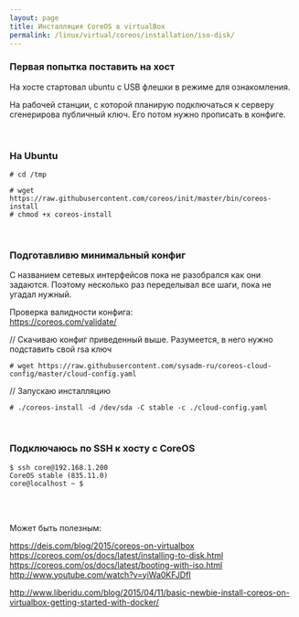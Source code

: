 ```yaml
---
layout: page
title: Инсталляция CoreOS в virtualBox
permalink: /linux/virtual/coreos/installation/iso-disk/
---
```



### Первая попытка поставить на хост


На хосте стартовал ubuntu с USB флешки в режиме для ознакомления.

На рабочей станции, с которой планирую подключаться к серверу сгенерирова публичный ключ. Его потом нужно прописать в конфиге.



<br/>

### На Ubuntu

    # cd /tmp

    # wget https://raw.githubusercontent.com/coreos/init/master/bin/coreos-install
    # chmod +x coreos-install


<br/>

### Подготавливю минимальный конфиг

<script src="http://gist-it.appspot.com/https://github.com/sysadm-ru/coreos-cloud-config/blob/master/cloud-config.yaml">
</script>

С названием сетевых интерфейсов пока не разобрался как они задаются. Поэтому несколько раз переделывал все шаги, пока не угадал нужный.



Проверка валидности конфига:  
https://coreos.com/validate/


// Скачиваю конфиг приведенный выше. Разумеется, в него нужно подставить свой rsa ключ

    # wget https://raw.githubusercontent.com/sysadm-ru/coreos-cloud-config/master/cloud-config.yaml

// Запускаю инсталляцию

    # ./coreos-install -d /dev/sda -C stable -c ./cloud-config.yaml


<br/>

### Подключаюсь по SSH к хосту с CoreOS

    $ ssh core@192.168.1.200
    CoreOS stable (835.11.0)
    core@localhost ~ $


<br/>
<br/>


Может быть полезным:  

https://deis.com/blog/2015/coreos-on-virtualbox  
https://coreos.com/os/docs/latest/installing-to-disk.html  
https://coreos.com/os/docs/latest/booting-with-iso.html  
http://www.youtube.com/watch?v=yiWa0KFJDfI  


http://www.liberidu.com/blog/2015/04/11/basic-newbie-install-coreos-on-virtualbox-getting-started-with-docker/
